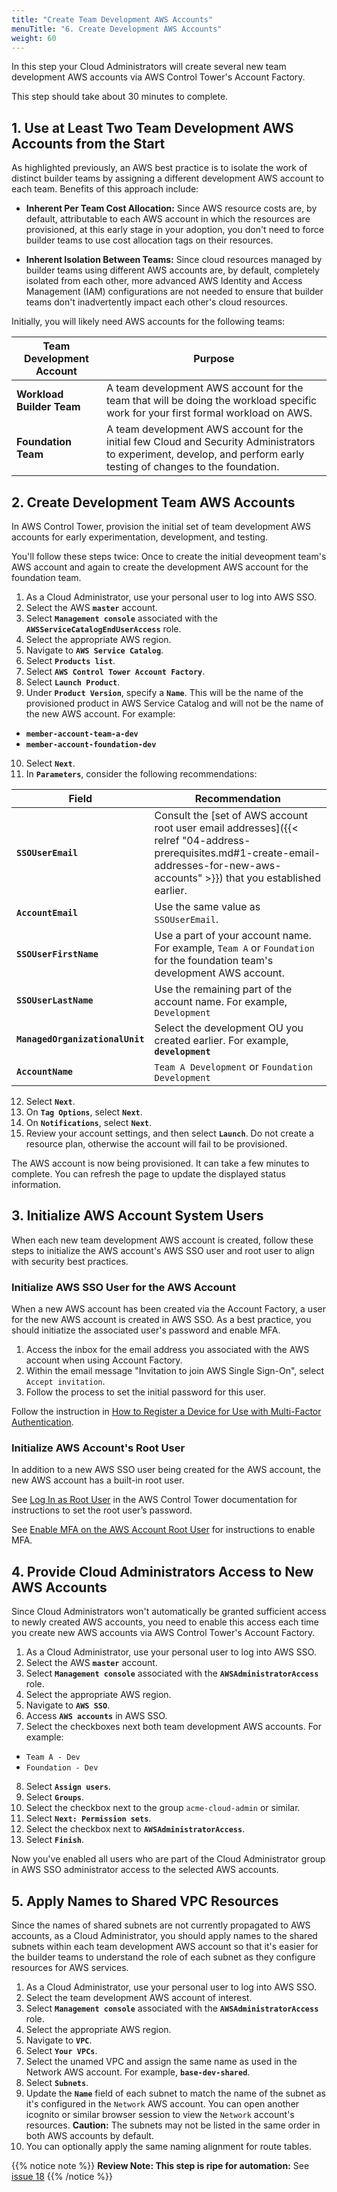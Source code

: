 ```yaml
---
title: "Create Team Development AWS Accounts"
menuTitle: "6. Create Development AWS Accounts"
weight: 60
---
```


In this step your Cloud Administrators will create several new team development AWS accounts via AWS Control Tower's Account Factory.

This step should take about 30 minutes to complete.

## 1. Use at Least Two Team Development AWS Accounts from the Start

As highlighted previously, an AWS best practice is to isolate the work of distinct builder teams by assigning a different development AWS account to each team. Benefits of this approach include:

* **Inherent Per Team Cost Allocation:** Since AWS resource costs are, by default, attributable to each AWS account in which the resources are provisioned, at this early stage in your adoption, you don't need to force builder teams to use cost allocation tags on their resources.

* **Inherent Isolation Between Teams:** Since cloud resources managed by builder teams using different AWS accounts are, by default, completely isolated from each other, more advanced AWS Identity and Access Management (IAM) configurations are not needed to ensure that builder teams don't inadvertently impact each other's cloud resources.

Initially, you will likely need AWS accounts for the following teams:

|Team Development Account|Purpose|
|----------------|-------|
|**Workload Builder Team**|A team development AWS account for the team that will be doing the workload specific work for your first formal workload on AWS.|
|**Foundation Team**|A team development AWS account for the initial few Cloud and Security Administrators to experiment, develop, and perform early testing of changes to the foundation.|

## 2. Create Development Team AWS Accounts

In AWS Control Tower, provision the initial set of team development AWS accounts for early experimentation, development, and testing. 

You'll follow these steps twice: Once to create the initial deveopment team's AWS account and again to create the development AWS account for the foundation team.

1. As a Cloud Administrator, use your personal user to log into AWS SSO.
2. Select the AWS **`master`** account.
3. Select **`Management console`** associated with the **`AWSServiceCatalogEndUserAccess`** role.
4. Select the appropriate AWS region.
5. Navigate to **`AWS Service Catalog`**.
6. Select **`Products list`**.
7. Select **`AWS Control Tower Account Factory`**.
8. Select **`Launch Product`**.
9. Under **`Product Version`**, specify a **`Name`**. This will be the name of the provisioned product in AWS Service Catalog and will not be the name of the new AWS account. For example:
  * **`member-account-team-a-dev`**
  * **`member-account-foundation-dev`**
10. Select **`Next`**.
11. In **`Parameters`**, consider the following recommendations:

|Field|Recommendation|
|-----|---------------|
|**`SSOUserEmail`**|Consult the [set of AWS account root user email addresses]({{< relref "04-address-prerequisites.md#1-create-email-addresses-for-new-aws-accounts" >}}) that you established earlier.|
|**`AccountEmail`**|Use the same value as `SSOUserEmail`.|
|**`SSOUserFirstName`**|Use a part of your account name. For example, `Team A` or `Foundation` for the foundation team's development AWS account.|
|**`SSOUserLastName`**|Use the remaining part of the account name. For example, `Development`|
|**`ManagedOrganizationalUnit`**|Select the development OU you created earlier. For example, **`development`**|
|**`AccountName`**|`Team A Development` or `Foundation Development`|

12. Select **`Next`**.
13. On **`Tag Options`**, select **`Next`**.
14. On **`Notifications`**, select **`Next`**.
15. Review your account settings, and then select **`Launch`**. Do not create a resource plan, otherwise the account will fail to be provisioned.

The AWS account is now being provisioned. It can take a few minutes to complete. You can refresh the page to update the displayed status information.

## 3. Initialize AWS Account System Users

When each new team development AWS account is created, follow these steps to initialize the AWS account's AWS SSO user and root user to align with security best practices.

### Initialize AWS SSO User for the AWS Account
When a new AWS account has been created via the Account Factory, a user for the new AWS account is created in AWS SSO. As a best practice, you should initiatize the associated user's password and enable MFA. 

1. Access the inbox for the email address you associated with the AWS account when using Account Factory.
2. Within the email message "Invitation to join AWS Single Sign-On", select `Accept invitation`.
3. Follow the process to set the initial password for this user.

Follow the instruction in [How to Register a Device for Use with Multi-Factor Authentication](https://docs.aws.amazon.com/singlesignon/latest/userguide/user-device-registration.html).

### Initialize AWS Account's Root User

In addition to a new AWS SSO user being created for the AWS account, the new AWS account has a built-in root user.  

See [Log In as Root User](https://docs.aws.amazon.com/controltower/latest/userguide/best-practices.html#root-login) in the AWS Control Tower documentation for instructions to set the root user’s password.

See [Enable MFA on the AWS Account Root User](https://docs.aws.amazon.com/IAM/latest/UserGuide/id_root-user.html#id_root-user_manage_mfa) for instructions to enable MFA.

## 4. Provide Cloud Administrators Access to New AWS Accounts

Since Cloud Administrators won't automatically be granted sufficient access to newly created AWS accounts, you need to enable this access each time you create new AWS accounts via AWS Control Tower's Account Factory.

1. As a Cloud Administrator, use your personal user to log into AWS SSO.
2. Select the AWS **`master`** account.
3. Select **`Management console`** associated with the **`AWSAdministratorAccess`** role.
4. Select the appropriate AWS region.
5. Navigate to **`AWS SSO`**.
6. Access **`AWS accounts`** in AWS SSO.
7. Select the checkboxes next both team development AWS accounts. For example:
  * `Team A - Dev`
  * `Foundation - Dev`
8. Select **`Assign users`**.
9. Select **`Groups`**.
10. Select the checkbox next to the group `acme-cloud-admin` or similar.
11. Select **`Next: Permission sets`**.
12. Select the checkbox next to **`AWSAdministratorAccess`**.
13. Select **`Finish`**.

Now you've enabled all users who are part of the Cloud Administrator group in AWS SSO administrator access to the selected AWS accounts.

## 5. Apply Names to Shared VPC Resources

Since the names of shared subnets are not currently propagated to AWS accounts, as a Cloud Administrator, you should apply names to the shared subnets within each team development AWS account so that it's easier for the builder teams to understand the role of each subnet as they configure resources for AWS services.

1. As a Cloud Administrator, use your personal user to log into AWS SSO.
2. Select the team development AWS account of interest.
3. Select **`Management console`** associated with the **`AWSAdministratorAccess`** role.
4. Select the appropriate AWS region.
5. Navigate to **`VPC`**.
6. Select **`Your VPCs`**.
7. Select the unamed VPC and assign the same name as used in the Network AWS account. For example, **`base-dev-shared`**.
8. Select **`Subnets`**.
9. Update the **`Name`** field of each subnet to match the name of the subnet as it's configured in the `Network` AWS account. You can open another icognito or similar browser session to view the `Network` account's resources. **Caution:** The subnets may not be listed in the same order in both AWS accounts by default.
10. You can optionally apply the same naming alignment for route tables.

{{% notice note %}}
**Review Note: This step is ripe for automation:** See [issue 18](https://github.com/ckamps/aws-foundation-journey/issues/18)
{{% /notice %}}

